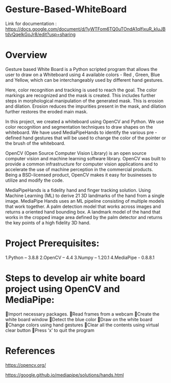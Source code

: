 # Gesture-Based-WhiteBoard

Link for documentation : https://docs.google.com/document/d/1yWTFom6TQ0uTOndA1qIfjxuR_kluJBtdvQqelkGoJr8/edit?usp=sharing

# Overview

Gesture based White Board is a Python scripted program that allows the user to draw on a Whiteboard using 4 available colors - Red , Green, Blue and Yellow, which can be interchangeably used by different hand gestures.

Here, color recognition and tracking is used to reach the goal. The color markings are recognized and the mask is created. This includes further steps in morphological manipulation of the generated mask. This is erosion and dilation. Erosion reduces the impurities present in the mask, and dilation further restores the eroded main mask. 

In this project, we created a whiteboard using OpenCV and Python. We use color recognition and segmentation techniques to draw shapes on the whiteboard. We have used MediaPipeHands to identify the various pre - defined hand gestures that will be used to change the color of the pointer or the brush of the whiteboard.

OpenCV (Open Source Computer Vision Library) is an open source computer vision and machine learning software library. OpenCV was built to provide a common infrastructure for computer vision applications and to accelerate the use of machine perception in the commercial products. Being a BSD-licensed product, OpenCV makes it easy for businesses to utilize and modify the code.
 
MediaPipeHands is a fidelity hand and finger tracking solution. Using Machine Learning (ML) to derive 21 3D landmarks of the hand from a single image. MediaPipe Hands uses an ML pipeline consisting of multiple models that work together. A palm detection model that works across images and returns a oriented hand bounding box. A landmark model of the hand that works in the cropped image area defined by the palm detector and returns the key points of a high fidelity 3D hand. 


# Project Prerequisites:

1.Python –  3.8.8 
2.OpenCV – 4.4
3.Numpy –  1.20.1
4.MediaPipe - 0.8.8.1



# Steps to develop air white board project using OpenCV and MediaPipe:

Import necessary packages.
Read frames from a webcam
Create the white board window
Detect the blue color
Draw on the white board
Change colors using hand gestures
Clear all the contents using virtual clear button
Press ‘x’ to quit the program


# References

https://opencv.org/

https://google.github.io/mediapipe/solutions/hands.html



